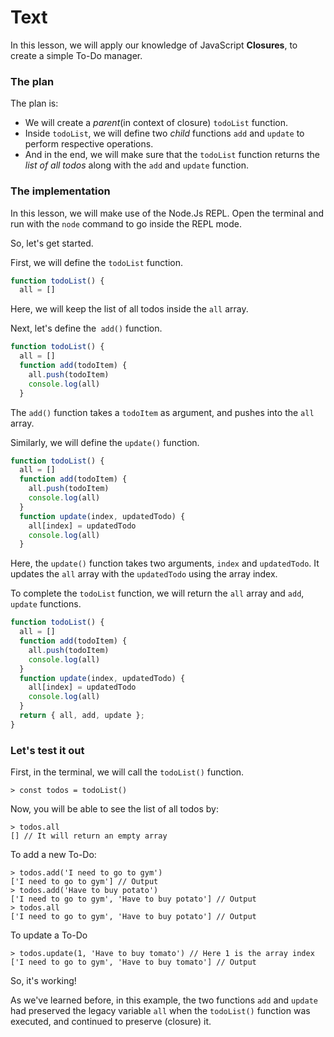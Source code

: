 # Text
In this lesson, we will apply our knowledge of JavaScript **Closures**, to create a simple To-Do manager. 

### The plan
The plan is:
- We will create a *parent*(in context of closure) `todoList` function.
- Inside `todoList`, we will define two *child* functions `add` and `update` to perform respective operations.
- And in the end, we will make sure that the `todoList` function returns the *list of all todos* along with the `add` and `update` function.

### The implementation
In this lesson, we will make use of the Node.Js REPL. Open the terminal and run with the `node` command to go inside the REPL mode.

So, let's get started.

First, we will define the `todoList` function.
```js
function todoList() {
  all = []
```
Here, we will keep the list of all todos inside the `all` array.

Next, let's define the` add()` function.
```js
function todoList() {
  all = []
  function add(todoItem) {
    all.push(todoItem)
    console.log(all)
  }
```
The `add()` function takes a `todoItem` as argument, and pushes into the `all` array.

Similarly, we will define the `update()` function.
```js
function todoList() {
  all = []
  function add(todoItem) {
    all.push(todoItem)
    console.log(all)
  }
  function update(index, updatedTodo) {
    all[index] = updatedTodo
    console.log(all)
  }
```
Here, the `update()` function takes two arguments, `index` and `updatedTodo`. It updates the `all` array with the `updatedTodo` using the array index.

To complete the `todoList` function, we will return the `all` array and `add`, `update` functions.
```js
function todoList() {
  all = []
  function add(todoItem) {
    all.push(todoItem)
    console.log(all)
  }
  function update(index, updatedTodo) {
    all[index] = updatedTodo
    console.log(all)
  }
  return { all, add, update };
}
```

### Let's test it out
First, in the terminal, we will call the `todoList()` function.
````
> const todos = todoList()
````

Now, you will be able to see the list of all todos by:
````
> todos.all
[] // It will return an empty array
````

To add a new To-Do:
````
> todos.add('I need to go to gym')
['I need to go to gym'] // Output
> todos.add('Have to buy potato')
['I need to go to gym', 'Have to buy potato'] // Output
> todos.all
['I need to go to gym', 'Have to buy potato'] // Output
````

To update a To-Do
````
> todos.update(1, 'Have to buy tomato') // Here 1 is the array index
['I need to go to gym', 'Have to buy tomato'] // Output
````

So, it's working!

As we've learned before, in this example, the two functions `add` and `update` had preserved the legacy variable `all` when the `todoList()` function was executed, and continued to preserve (closure) it.


